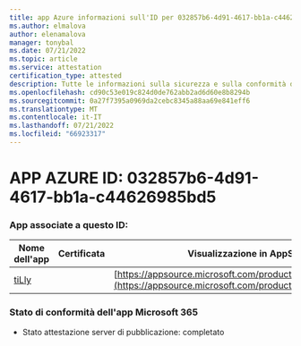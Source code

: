 ```yaml
---
title: app Azure informazioni sull'ID per 032857b6-4d91-4617-bb1a-c44626985bd5
ms.author: elmalova
author: elenamalova
manager: tonybal
ms.date: 07/21/2022
ms.topic: article
ms.service: attestation
certification_type: attested
description: Tutte le informazioni sulla sicurezza e sulla conformità disponibili per 032857b6-4d91-4617-bb1a-c44626985bd5.
ms.openlocfilehash: cd90c53e019c824d0de762abb2ad6d60e8b8294b
ms.sourcegitcommit: 0a27f7395a0969da2cebc8345a88aa69e841eff6
ms.translationtype: MT
ms.contentlocale: it-IT
ms.lasthandoff: 07/21/2022
ms.locfileid: "66923317"
---
```

# <a name="azure-app-id-032857b6-4d91-4617-bb1a-c44626985bd5"></a>APP AZURE ID: 032857b6-4d91-4617-bb1a-c44626985bd5


### <a name="apps-associated-with-this-id"></a>App associate a questo ID:
| **Nome dell'app** | **Certificata** | **Visualizzazione in AppSource** |
|--------------|---------------|-----------------------|
| [tiLly](../forward/WA200003825.md) |  | [https://appsource.microsoft.com/product/office/WA200003825](https://appsource.microsoft.com/product/office/WA200003825) |

### <a name="microsoft-365-app-compliance-status"></a>Stato di conformità dell'app Microsoft 365
- Stato attestazione server di pubblicazione: completato
